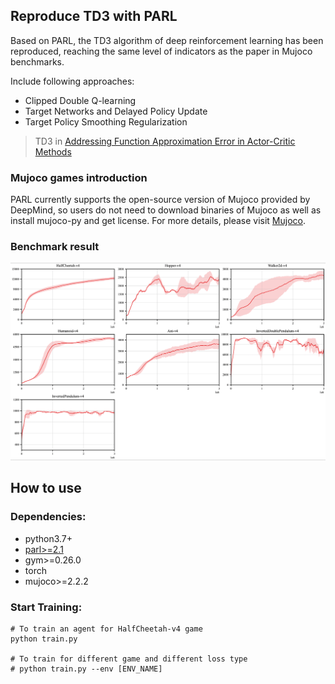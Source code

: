 ## Reproduce TD3 with PARL
Based on PARL, the TD3 algorithm of deep reinforcement learning has been reproduced, reaching the same level of indicators as the paper in Mujoco benchmarks.

Include following approaches:
+ Clipped Double Q-learning
+ Target Networks and Delayed Policy Update
+ Target Policy Smoothing Regularization

> TD3 in
[Addressing Function Approximation Error in Actor-Critic Methods](https://arxiv.org/abs/1802.09477)

### Mujoco games introduction
PARL currently supports the open-source version of Mujoco provided by DeepMind, so users do not need to download binaries of Mujoco as well as install mujoco-py and get license. For more details, please visit [Mujoco](https://github.com/deepmind/mujoco).

### Benchmark result

<img src="https://github.com/benchmarking-rl/PARL-experiments/blob/master/TD3/torch/result.png" alt="Performance" />

## How to use
### Dependencies:
+ python3.7+
+ [parl>=2.1](https://github.com/PaddlePaddle/PARL)
+ gym>=0.26.0
+ torch
+ mujoco>=2.2.2

### Start Training:
```
# To train an agent for HalfCheetah-v4 game
python train.py

# To train for different game and different loss type
# python train.py --env [ENV_NAME]
